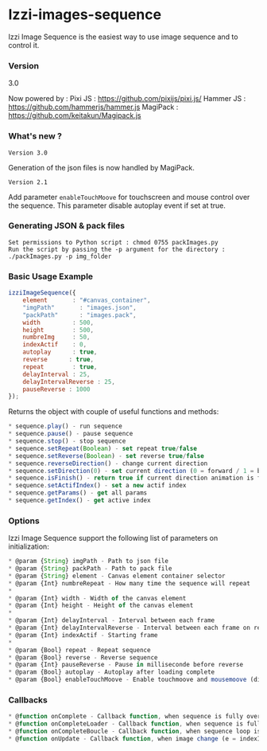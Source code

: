 # Izzi-images-sequence

 Izzi Image Sequence is the easiest way to use image sequence and to control it.

### Version
3.0

Now powered by : 
Pixi JS :  https://github.com/pixijs/pixi.js/
Hammer JS : https://github.com/hammerjs/hammer.js
MagiPack : https://github.com/keitakun/Magipack.js

### What's new ?

`Version 3.0`

Generation of the json files is now handled by MagiPack.

`Version 2.1`

Add parameter `enableTouchMoove` for touchscreen and mouse control over the sequence. This parameter disable autoplay event if set at true.

### Generating JSON & pack files

```
Set permissions to Python script : chmod 0755 packImages.py
Run the script by passing the -p argument for the directory : ./packImages.py -p img_folder
```

### Basic Usage Example

```javascript
izziImageSequence({
    element       : "#canvas_container",
    "imgPath"       : "images.json",
    "packPath"      : "images.pack",
    width         : 500,
    height        : 500,
    numbreImg     : 50,
    indexActif    : 0,
    autoplay      : true,
    reverse      : true,
    repeat        : true,
    delayInterval : 25,
    delayIntervalReverse : 25,
    pauseReverse : 1000
});
```

 Returns the object with couple of useful functions and methods: 
 
 ```javascript
 * sequence.play() - run sequence
 * sequence.pause() - pause sequence
 * sequence.stop() - stop sequence
 * sequence.setRepeat(Boolean) - set repeat true/false
 * sequence.setReverse(Boolean) - set reverse true/false
 * sequence.reverseDirection() - change current direction
 * sequence.setDirection(0) - set current direction (0 = forward / 1 = backward)
 * sequence.isFinish() - return true if current direction animation is finished
 * sequence.setActifIndex() - set a new actif index
 * sequence.getParams() - get all params
 * sequence.getIndex() - get active index

 ```
 
### Options

Izzi Image Sequence support the following list of parameters on initialization: 

 ```javascript 
 * @param {String} imgPath - Path to json file
 * @param {String} packPath - Path to pack file
 * @param {String} element - Canvas element container selector
 * @param {Int} numbreRepeat - How many time the sequence will repeat
 *
 * @param {Int} width - Width of the canvas element
 * @param {Int} height - Height of the canvas element
 *
 * @param {Int} delayInterval - Interval between each frame
 * @param {Int} delayIntervalReverse - Interval between each frame on reverse
 * @param {Int} indexActif - Starting frame
 *
 * @param {Bool} repeat - Repeat sequence
 * @param {Bool} reverse - Reverse sequence
 * @param {Int} pauseReverse - Pause in milliseconde before reverse
 * @param {Bool} autoplay - Autoplay after loading complete
 * @param {Bool} enableTouchMoove - Enable touchmoove and mousemoove (disable autoplay property)

 ```
 
### Callbacks
 
 ```javascript 
 * @function onComplete - Callback function, when sequence is fully over
 * @function onCompleteLoader - Callback function, when sequence is fully load
 * @function onCompleteBoucle - Callback function, when sequence loop is over
 * @function onUpdate - Callback function, when image change (e = indexImg)
 ```
